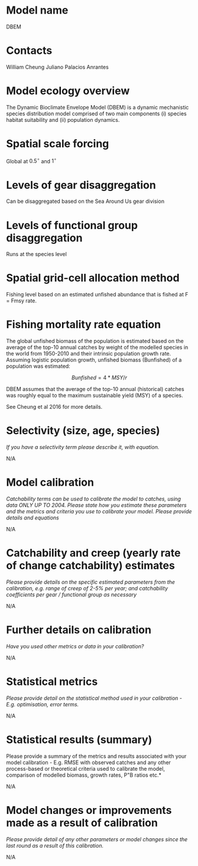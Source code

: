 # Model name
DBEM

# Contacts
William Cheung
Juliano Palacios Anrantes

# Model ecology overview
The Dynamic Bioclimate Envelope Model (DBEM) is a dynamic mechanistic species distribution model comprised of two main components (i) species habitat suitability and (ii) population dynamics. 

# Spatial scale forcing
Global at $0.5^{\circ}$ and $1^{\circ}$

# Levels of gear disaggregation
Can be disaggregated based on the Sea Around Us gear division

# Levels of functional group disaggregation
Runs at the species level

# Spatial grid-cell allocation method
Fishing level based on an estimated unfished abundance that is fished at F = Fmsy rate.

# Fishing mortality rate equation
The global unfished biomass of the population is estimated based on the average of the top-10 annual catches by weight of the modelled species in the world from 1950-2010 and their intrinsic population growth rate. Assuming logistic population growth, unfished biomass (Bunfished) of a population was estimated:

$$ Bunfished = 4*MSY/r $$

DBEM assumes that the average of the top-10 annual (historical) catches was roughly equal to the maximum sustainable yield (MSY) of a species. 

See Cheung et al 2016 for more details.

# Selectivity (size, age, species)
*If you have a selectivity term please describe it, with equation.*

N/A

# Model calibration
*Catchability terms can be used to calibrate the model to catches, using data ONLY UP TO 2004. Please state how you estimate these parameters and the metrics and criteria you use to calibrate your model. Please provide details and equations*

N/A

# Catchability and creep (yearly rate of change catchability) estimates
*Please provide details on the specific estimated parameters from the calibration, e.g. range of creep of 2-5% per year; and catchability coefficients per gear / functional group as necessary*

N/A

# Further details on calibration
*Have you used other metrics or data in your calibration?*

N/A

# Statistical metrics
*Please provide detail on the statistical method used in your calibration - E.g. optimisation, error terms.*

N/A

# Statistical results (summary)
Please provide a summary of the metrics and results associated with your model calibration - E.g. RMSE with observed catches and any other process-based or theoretical criteria used to calibrate the model, comparison of modelled biomass, growth rates, P"B ratios etc.*

N/A

# Model changes or improvements made as a result of calibration
*Please provide detail of any other parameters or model changes since the last round as a result of this calibration.*

N/A


